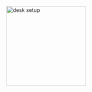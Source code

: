 
<img width="215" alt="desk setup" src="https://github.com/user-attachments/assets/f2e9509a-b6dd-42af-b72a-582719769f37" />
